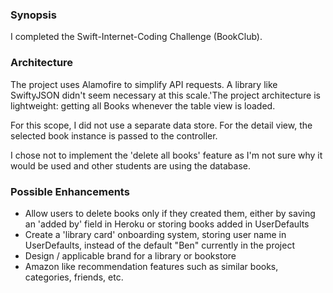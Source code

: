 ### Synopsis

I completed the Swift-Internet-Coding Challenge (BookClub).

### Architecture

The project uses Alamofire to simplify API requests. A library like SwiftyJSON didn't seem necessary at this scale.'The project architecture is lightweight: getting all Books whenever the table view is loaded.

For this scope, I did not use a separate data store. For the detail view, the selected book instance is passed to the controller.

I chose not to implement the 'delete all books' feature as I'm not sure why it would be used and other students are using the database.

### Possible Enhancements

 * Allow users to delete books only if they created them, either by saving an 'added by' field in Heroku or storing books added in UserDefaults
 * Create a 'library card' onboarding system, storing user name in UserDefaults, instead of the default "Ben" currently in the project
 * Design / applicable brand for a library or bookstore
 * Amazon like recommendation features such as similar books, categories, friends, etc.
